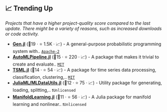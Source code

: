 ## 📈 Trending Up

_Projects that have a higher project-quality score compared to the last update. There might be a variety of reasons, such as increased downloads or code activity._

- <b><a href="https://github.com/probcomp/Gen.jl">Gen.jl</a></b> (🥇19 ·  ⭐ 1.5K · 📈) - A general-purpose probabilistic programming system with.. <code><a href="http://bit.ly/3nYMfla">Apache-2</a></code>
- <b><a href="https://github.com/IBM/AutoMLPipeline.jl">AutoMLPipeline.jl</a></b> (🥈15 ·  ⭐ 220 · 📈) - A package that makes it trivial to create and evaluate.. <code><a href="http://bit.ly/34MBwT8">MIT</a></code>
- <b><a href="https://github.com/IBM/TSML.jl">TSML.jl</a></b> (🥈14 ·  ⭐ 54 · 📈) - A package for time series data processing, classification, clustering,.. <code><a href="http://bit.ly/34MBwT8">MIT</a></code>
- <b><a href="https://github.com/JuliaML/MLDataUtils.jl">JuliaML/MLDataUtils.jl</a></b> (🥉12 ·  ⭐ 75 · 📈) - Utility package for generating, loading, splitting,.. <code>❗Unlicensed</code>
- <b><a href="https://github.com/wildart/ManifoldLearning.jl">ManifoldLearning.jl</a></b> (🥉11 ·  ⭐ 56 · 📈) - A Julia package for manifold learning and nonlinear.. <code>❗Unlicensed</code>

